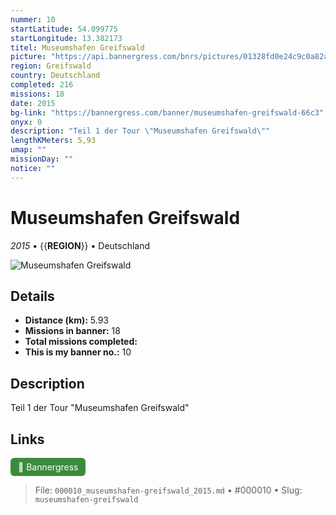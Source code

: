 ```yaml
---
nummer: 10
startLatitude: 54.099775
startLongitude: 13.382173
titel: Museumshafen Greifswald
picture: "https://api.bannergress.com/bnrs/pictures/01328fd0e24c9c0a82a36a93613be784"
region: Greifswald
country: Deutschland
completed: 216
missions: 18
date: 2015
bg-link: "https://bannergress.com/banner/museumshafen-greifswald-66c3"
onyx: 0
description: "Teil 1 der Tour \"Museumshafen Greifswald\""
lengthKMeters: 5,93
umap: ""
missionDay: ""
notice: ""
---
```

# Museumshafen Greifswald

*2015* • {{__REGION__}} • Deutschland

![Museumshafen Greifswald](https://api.bannergress.com/bnrs/pictures/01328fd0e24c9c0a82a36a93613be784)



## Details
- **Distance (km):** 5.93
- **Missions in banner:** 18
- **Total missions completed:** 
- **This is my banner no.:** 10



## Description
Teil 1 der Tour "Museumshafen Greifswald"



## Links
<a href="https://bannergress.com/banner/museumshafen-greifswald-66c3" target="_blank" style="display:inline-block;margin-right:8px;padding:6px 12px;background:#3c8b3c;color:#fff;text-decoration:none;border-radius:6px;">🔗 Bannergress</a>



> File: `000010_museumshafen-greifswald_2015.md` • #000010 • Slug: `museumshafen-greifswald`
